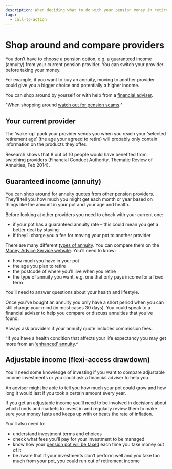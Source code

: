 ```yaml
---
description: When deciding what to do with your pension money in retirement, remember to compare pension products and providers.
tags:
  - call-to-action
---
```


# Shop around and compare providers

You don’t have to choose a pension option, e.g. a guaranteed income (annuity) from your current pension provider. You can switch your provider before taking your money.

For example, if you want to buy an annuity, moving to another provider could give you a bigger choice and potentially a higher income.

You can shop around by yourself or with help from a [financial adviser](/en/financial-advice).

^When shopping around [watch out for pension scams](/en/scams).^

## Your current provider

The ‘wake-up’ pack your provider sends you when you reach your ‘selected retirement age’ (the age your agreed to retire) will probably only contain information on the products they offer. 

Research shows that 8 out of 10 people would have benefited from switching providers (Financial Conduct Authority, Thematic Review of Annuities, Feb 2014).

## Guaranteed income (annuity)

You can shop around for annuity quotes from other pension providers. They’ll tell you how much you might get each month or year based on things like the amount in your pot and your age and health.

Before looking at other providers you need to check with your current one:

* if your pot has a guaranteed annuity rate – this could mean you get a better deal by staying
* if they’ll charge you a fee for moving your pot to another provider

There are many different [types of annuity](/en/guaranteed-income). You can compare them on the [Money Advice Service website](https://www.moneyadviceservice.org.uk/en/tools/annuities). You’ll need to know:

* how much you have in your pot
* the age you plan to retire
* the postcode of where you’ll live when you retire
* the type of annuity you want, e.g. one that only pays income for a fixed term

You’ll need to answer questions about your health and lifestyle. 

Once you’ve bought an annuity you only have a short period when you can still change your mind (in most cases 30 days). You could speak to a financial adviser to help you compare or discuss annuities that you’ve found.

Always ask providers if your annuity quote includes commission fees.

^If you have a health condition that affects your life expectancy you may get more from an [‘enhanced’ annuity](/en/ill-health).^

## Adjustable income (flexi-access drawdown)

You’ll need some knowledge of investing if you want to compare adjustable income investments or you could ask a financial adviser to help you.

An adviser might be able to tell you how much your pot could grow and how long it would last if you took a certain amount every year.

If you get an adjustable income you’ll need to be involved in decisions about which funds and markets to invest in and regularly review them to make sure your money lasts and keeps up with or beats the rate of inflation. 

You’ll also need to:

* understand investment terms and choices
* check what fees you’ll pay for your investment to be managed
* know how your [pension pot will be taxed](/en/tax) each time you take money out of it
* be aware that if your investments don’t perform well and you take too much from your pot, you could run out of retirement income
